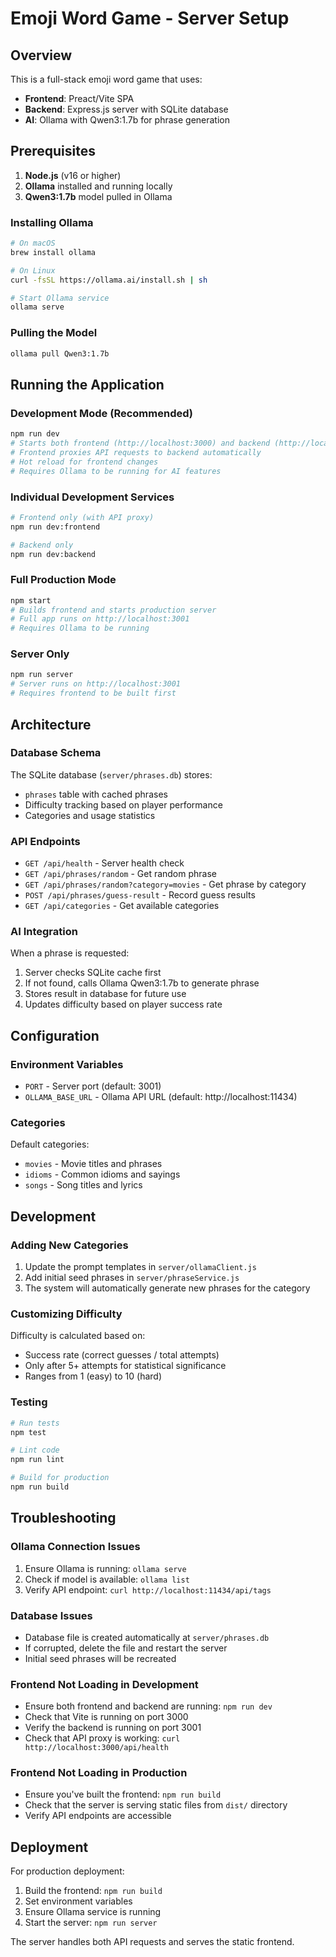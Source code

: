 # Emoji Word Game - Server Setup

## Overview

This is a full-stack emoji word game that uses:
- **Frontend**: Preact/Vite SPA
- **Backend**: Express.js server with SQLite database
- **AI**: Ollama with Qwen3:1.7b for phrase generation

## Prerequisites

1. **Node.js** (v16 or higher)
2. **Ollama** installed and running locally
3. **Qwen3:1.7b** model pulled in Ollama

### Installing Ollama

```bash
# On macOS
brew install ollama

# On Linux
curl -fsSL https://ollama.ai/install.sh | sh

# Start Ollama service
ollama serve
```

### Pulling the Model

```bash
ollama pull Qwen3:1.7b
```

## Running the Application

### Development Mode (Recommended)

```bash
npm run dev
# Starts both frontend (http://localhost:3000) and backend (http://localhost:3001)
# Frontend proxies API requests to backend automatically
# Hot reload for frontend changes
# Requires Ollama to be running for AI features
```

### Individual Development Services

```bash
# Frontend only (with API proxy)
npm run dev:frontend

# Backend only
npm run dev:backend
```

### Full Production Mode

```bash
npm start
# Builds frontend and starts production server
# Full app runs on http://localhost:3001
# Requires Ollama to be running
```

### Server Only

```bash
npm run server
# Server runs on http://localhost:3001
# Requires frontend to be built first
```

## Architecture

### Database Schema

The SQLite database (`server/phrases.db`) stores:
- `phrases` table with cached phrases
- Difficulty tracking based on player performance
- Categories and usage statistics

### API Endpoints

- `GET /api/health` - Server health check
- `GET /api/phrases/random` - Get random phrase
- `GET /api/phrases/random?category=movies` - Get phrase by category
- `POST /api/phrases/guess-result` - Record guess results
- `GET /api/categories` - Get available categories

### AI Integration

When a phrase is requested:
1. Server checks SQLite cache first
2. If not found, calls Ollama Qwen3:1.7b to generate phrase
3. Stores result in database for future use
4. Updates difficulty based on player success rate

## Configuration

### Environment Variables

- `PORT` - Server port (default: 3001)
- `OLLAMA_BASE_URL` - Ollama API URL (default: http://localhost:11434)

### Categories

Default categories:
- `movies` - Movie titles and phrases
- `idioms` - Common idioms and sayings
- `songs` - Song titles and lyrics

## Development

### Adding New Categories

1. Update the prompt templates in `server/ollamaClient.js`
2. Add initial seed phrases in `server/phraseService.js`
3. The system will automatically generate new phrases for the category

### Customizing Difficulty

Difficulty is calculated based on:
- Success rate (correct guesses / total attempts)
- Only after 5+ attempts for statistical significance
- Ranges from 1 (easy) to 10 (hard)

### Testing

```bash
# Run tests
npm test

# Lint code
npm run lint

# Build for production
npm run build
```

## Troubleshooting

### Ollama Connection Issues

1. Ensure Ollama is running: `ollama serve`
2. Check if model is available: `ollama list`
3. Verify API endpoint: `curl http://localhost:11434/api/tags`

### Database Issues

- Database file is created automatically at `server/phrases.db`
- If corrupted, delete the file and restart the server
- Initial seed phrases will be recreated

### Frontend Not Loading in Development

- Ensure both frontend and backend are running: `npm run dev`
- Check that Vite is running on port 3000
- Verify the backend is running on port 3001
- Check that API proxy is working: `curl http://localhost:3000/api/health`

### Frontend Not Loading in Production

- Ensure you've built the frontend: `npm run build`
- Check that the server is serving static files from `dist/` directory
- Verify API endpoints are accessible

## Deployment

For production deployment:

1. Build the frontend: `npm run build`
2. Set environment variables
3. Ensure Ollama service is running
4. Start the server: `npm run server`

The server handles both API requests and serves the static frontend.